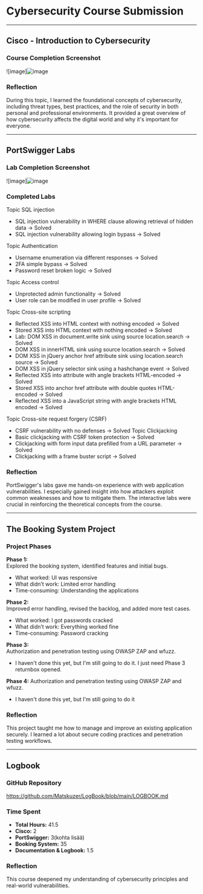 # Cybersecurity Course Submission

---

## Cisco - Introduction to Cybersecurity

### Course Completion Screenshot  
![image]![image](https://github.com/user-attachments/assets/86e4c4b5-de7c-4f46-9ba9-1da479314189)


### Reflection  
During this topic, I learned the foundational concepts of cybersecurity, including threat types, best practices, and the role of security in both personal and professional environments. It provided a great overview of how cybersecurity affects the digital world and why it's important for everyone.

---

## PortSwigger Labs

### Lab Completion Screenshot
![image]![image](https://github.com/user-attachments/assets/c1854183-e4c7-44b0-821d-490b92e781ee)



### Completed Labs

Topic SQL injection
- SQL injection vulnerability in WHERE clause allowing retrieval of hidden data → Solved
- SQL injection vulnerability allowing login bypass → Solved

Topic Authentication
- Username enumeration via different responses → Solved
- 2FA simple bypass → Solved
- Password reset broken logic → Solved

Topic Access control
- Unprotected admin functionality → Solved
- User role can be modified in user profile → Solved

Topic Cross-site scripting
- Reflected XSS into HTML context with nothing encoded → Solved
- Stored XSS into HTML context with nothing encoded → Solved
- Lab: DOM XSS in document.write sink using source location.search → Solved
- DOM XSS in innerHTML sink using source location.search → Solved
- DOM XSS in jQuery anchor href attribute sink using location.search source → Solved
- DOM XSS in jQuery selector sink using a hashchange event → Solved
- Reflected XSS into attribute with angle brackets HTML-encoded → Solved
- Stored XSS into anchor href attribute with double quotes HTML-encoded → Solved
- Reflected XSS into a JavaScript string with angle brackets HTML encoded → Solved

 Topic Cross-site request forgery (CSRF)
 - CSRF vulnerability with no defenses → Solved
  Topic Clickjacking
 - Basic clickjacking with CSRF token protection → Solved
 - Clickjacking with form input data prefilled from a URL parameter → Solved
 - Clickjacking with a frame buster script → Solved


### Reflection  
PortSwigger's labs gave me hands-on experience with web application vulnerabilities. I especially gained insight into how attackers exploit common weaknesses and how to mitigate them. The interactive labs were crucial in reinforcing the theoretical concepts from the course.

---

## The Booking System Project

### Project Phases

**Phase 1:**  
Explored the booking system, identified features and initial bugs.  
- What worked: UI was responsive  
- What didn’t work: Limited error handling  
- Time-consuming: Understanding the applications

**Phase 2:**  
Improved error handling, revised the backlog, and added more test cases.  
- What worked: I got passwords cracked  
- What didn’t work: Everything worked fine  
- Time-consuming: Password cracking  

**Phase 3:**  
Authorization and penetration testing using OWASP ZAP and wfuzz.  
-   I haven't done this yet, but I'm still going to do it. I just need Phase 3 returnbox opened. 

**Phase 4:**
Authorization and penetration testing using OWASP ZAP and wfuzz.

-   I haven't done this yet, but I'm still going to do it

### Reflection  
This project taught me how to manage and improve an existing application securely. I learned a lot about secure coding practices and penetration testing workflows.

---

## Logbook

### GitHub Repository  
https://github.com/Matskuzer/LogBook/blob/main/LOGBOOK.md

### Time Spent

- **Total Hours:** 41.5  
- **Cisco:** 2  
- **PortSwigger:** 3(kohta lisää)
- **Booking System:**  35
- **Documentation & Logbook:** 1.5

### Reflection  
This course deepened my understanding of cybersecurity principles and real-world vulnerabilities.

